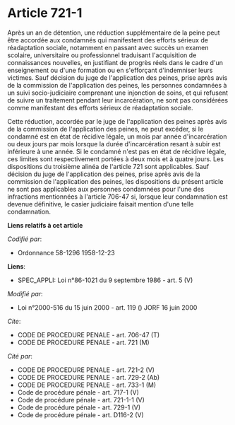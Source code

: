 # Article 721-1

Après un an de détention, une réduction supplémentaire de la peine peut être accordée aux condamnés qui manifestent des
efforts sérieux de réadaptation sociale, notamment en passant avec succès un examen scolaire, universitaire ou professionnel
traduisant l'acquisition de connaissances nouvelles, en justifiant de progrès réels dans le cadre d'un enseignement ou d'une
formation ou en s'efforçant d'indemniser leurs victimes. Sauf décision du juge de l'application des peines, prise après avis
de la commission de l'application des peines, les personnes condamnées à un suivi socio-judiciaire comprenant une injonction
de soins, et qui refusent de suivre un traitement pendant leur incarcération, ne sont pas considérées comme manifestant des
efforts sérieux de réadaptation sociale.

Cette réduction, accordée par le juge de l'application des peines après avis de la commission de l'application des peines, ne
peut excéder, si le condamné est en état de récidive légale, un mois par année d'incarcération ou deux jours par mois lorsque
la durée d'incarcération resant à subir est inférieure à une année. Si le condamné n'est pas en état de récidive légale, ces
limites sont respectivement portées à deux mois et à quatre jours. Les dispositions du troisième alinéa de l'article 721 sont
applicables.    Sauf décision du juge de l'application des peines, prise après avis de la commission de l'application des
peines, les dispositions du présent article ne sont pas applicables aux personnes condamnées pour l'une des infractions
mentionnées à l'article 706-47 si, lorsque leur condamnation est devenue définitive, le casier judiciaire faisait mention
d'une telle condamnation.

**Liens relatifs à cet article**

_Codifié par_:

  - Ordonnance 58-1296 1958-12-23

**Liens**:

  - SPEC_APPLI: Loi n°86-1021 du 9 septembre 1986 - art. 5 (V)

_Modifié par_:

  - Loi n°2000-516 du 15 juin 2000 - art. 119 () JORF 16 juin 2000

_Cite_:

  - CODE DE PROCEDURE PENALE - art. 706-47 (T)
  - CODE DE PROCEDURE PENALE - art. 721 (M)

_Cité par_:

  - CODE DE PROCEDURE PENALE - art. 721-2 (V)
  - CODE DE PROCEDURE PENALE - art. 729-2 (Ab)
  - CODE DE PROCEDURE PENALE - art. 733-1 (M)
  - Code de procédure pénale - art. 717-1 (V)
  - Code de procédure pénale - art. 721-1-1 (V)
  - Code de procédure pénale - art. 729-1 (V)
  - Code de procédure pénale - art. D116-2 (V)
